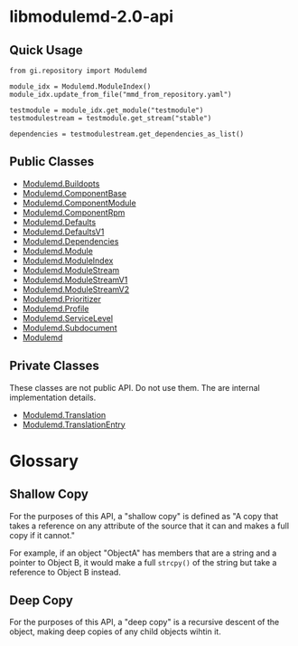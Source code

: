 # libmodulemd-2.0-api

## Quick Usage
```
from gi.repository import Modulemd

module_idx = Modulemd.ModuleIndex()
module_idx.update_from_file("mmd_from_repository.yaml")

testmodule = module_idx.get_module("testmodule")
testmodulestream = testmodule.get_stream("stable")

dependencies = testmodulestream.get_dependencies_as_list()
```

## Public Classes
* [Modulemd.Buildopts](Modulemd.Buildopts.md)
* [Modulemd.ComponentBase](Modulemd.ComponentBase.md)
* [Modulemd.ComponentModule](Modulemd.ComponentModule.md)
* [Modulemd.ComponentRpm](Modulemd.ComponentRpm.md)
* [Modulemd.Defaults](Modulemd.Defaults.md)
* [Modulemd.DefaultsV1](Modulemd.DefaultsV1.md)
* [Modulemd.Dependencies](Modulemd.Dependencies.md)
* [Modulemd.Module](Modulemd.Module.md)
* [Modulemd.ModuleIndex](Modulemd.ModuleIndex.md)
* [Modulemd.ModuleStream](Modulemd.ModuleStream.md)
* [Modulemd.ModuleStreamV1](Modulemd.ModuleStreamV1.md)
* [Modulemd.ModuleStreamV2](Modulemd.ModuleStreamV2.md)
* [Modulemd.Prioritizer](Modulemd.Prioritizer.md)
* [Modulemd.Profile](Modulemd.Profile.md)
* [Modulemd.ServiceLevel](Modulemd.ServiceLevel.md)
* [Modulemd.Subdocument](Modulemd.Subdocument.md)
* [Modulemd](Modulemd.md)

## Private Classes
These classes are not public API. Do not use them. The are internal implementation details.
* [Modulemd.Translation](Modulemd.Translation.md)
* [Modulemd.TranslationEntry](Modulemd.TranslationEntry.md)

# Glossary
## Shallow Copy
For the purposes of this API, a "shallow copy" is defined as "A copy that takes a reference on any attribute of the source that it can and makes a full copy if it cannot."

For example, if an object "ObjectA" has members that are a string and a pointer to Object B, it would make a full `strcpy()` of the string but take a reference to Object B instead.

## Deep Copy
For the purposes of this API, a "deep copy" is a recursive descent of the object, making deep copies of any child objects wihtin it.
